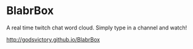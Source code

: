 # BlabrBox

A real time twitch chat word cloud. Simply type in a channel and watch!

http://godsvictory.github.io/BlabrBox
